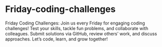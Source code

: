 # Friday-coding-challenges
Friday Coding Challenges: Join us every Friday for engaging coding challenges! Test your skills, tackle fun problems, and collaborate with colleagues. Submit solutions via GitHub, review others’ work, and discuss approaches. Let’s code, learn, and grow together!
